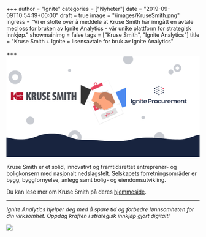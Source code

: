 +++
author = "Ignite"
categories = ["Nyheter"]
date = "2019-09-09T10:54:19+00:00"
draft = true
image = "/images/KruseSmith.png"
ingress = "Vi er stolte over å meddele at Kruse Smith har inngått en avtale med oss for bruken av Ignite Analytics - vår unike plattform for strategisk innkjøp."
showmainimg = false
tags = ["Kruse Smith", "Ignite Analytics"]
title = "Kruse Smith + Ignite = lisensavtale for bruk av Ignite Analytics"

+++
![Kruse Smith](/images/KruseSmith.png "Kruse Smith")

Kruse Smith er et solid, innovativt og framtidsrettet entreprenør- og boligkonsern med nasjonalt nedslagsfelt. Selskapets forretningsområder er bygg, byggfornyelse, anlegg samt bolig- og eiendomsutvikling.

Du kan lese mer om Kruse Smith på deres [hjemmeside](https://www.kruse-smith.no/).

***

_Ignite Analytics hjelper deg med å spare tid og forbedre lønnsomheten for din virksomhet. Oppdag kraften i strategisk innkjøp gjort digitalt!_

[![](https://www.ignite.no/images/Pr%C3%B8v%20Ignite%20Analytics%20-%201200%20x100.png)](https://www.ignite.no/ignite-analytics/demo/ "Prøv Ignite Analytics")
